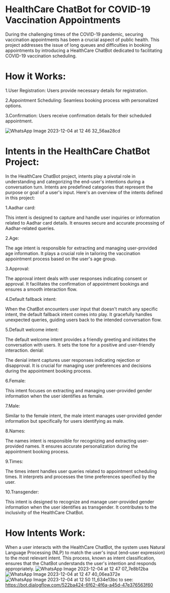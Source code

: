 # HealthCare ChatBot for COVID-19 Vaccination Appointments

During the challenging times of the COVID-19 pandemic, securing vaccination appointments has been a crucial aspect of public health. This project addresses the issue of long queues and difficulties in booking appointments by introducing a HealthCare ChatBot dedicated to facilitating COVID-19 vaccination scheduling.

# How it Works:

1.User Registration: Users provide necessary details for registration.

2.Appointment Scheduling: Seamless booking process with personalized options.

3.Confirmation: Users receive confirmation details for their scheduled appointment.


![WhatsApp Image 2023-12-04 at 12 46 32_56aa28cd](https://github.com/ShaikSameehaTabassum/HealthCare_ChatBot-Using-DiagflowEssentials/assets/83460032/c6f0adf9-ace2-4859-a3c4-c2e7e81d6955)

# Intents in the HealthCare ChatBot Project:
In the HealthCare ChatBot project, intents play a pivotal role in understanding and categorizing the end-user's intentions during a conversation turn. Intents are predefined categories that represent the purpose or goal of a user's input. Here's an overview of the intents defined in this project:

1.Aadhar card:

This intent is designed to capture and handle user inquiries or information related to Aadhar card details. It ensures secure and accurate processing of Aadhar-related queries.

2.Age:

The age intent is responsible for extracting and managing user-provided age information. It plays a crucial role in tailoring the vaccination appointment process based on the user's age group.

3.Approval:

The approval intent deals with user responses indicating consent or approval. It facilitates the confirmation of appointment bookings and ensures a smooth interaction flow.

4.Default fallback intent:

When the ChatBot encounters user input that doesn't match any specific intent, the default fallback intent comes into play. It gracefully handles unexpected queries, guiding users back to the intended conversation flow.

5.Default welcome intent:

The default welcome intent provides a friendly greeting and initiates the conversation with users. It sets the tone for a positive and user-friendly interaction.
denial:

The denial intent captures user responses indicating rejection or disapproval. It is crucial for managing user preferences and decisions during the appointment booking process.

6.Female:

This intent focuses on extracting and managing user-provided gender information when the user identifies as female.

7.Male:

Similar to the female intent, the male intent manages user-provided gender information but specifically for users identifying as male.

8.Names:

The names intent is responsible for recognizing and extracting user-provided names. It ensures accurate personalization during the appointment booking process.

9.Times:

The times intent handles user queries related to appointment scheduling times. It interprets and processes the time preferences specified by the user.

10.Transgender:

This intent is designed to recognize and manage user-provided gender information when the user identifies as transgender. It contributes to the inclusivity of the HealthCare ChatBot.

# How Intents Work:

When a user interacts with the HealthCare ChatBot, the system uses Natural Language Processing (NLP) to match the user's input (end-user expression) to the most relevant intent. This process, known as intent classification, ensures that the ChatBot understands the user's intention and responds appropriately.
![WhatsApp Image 2023-12-04 at 12 47 07_7e8b12ba](https://github.com/ShaikSameehaTabassum/HealthCare_ChatBot-Using-DiagflowEssentials/assets/83460032/02a96465-d748-47c4-8541-e880360a92e8)
![WhatsApp Image 2023-12-04 at 12 47 40_06ea372e](https://github.com/ShaikSameehaTabassum/HealthCare_ChatBot-Using-DiagflowEssentials/assets/83460032/cb640ba8-d053-4566-8807-43089d86a535)
![WhatsApp Image 2023-12-04 at 12 50 11_634e13bc](https://github.com/ShaikSameehaTabassum/HealthCare_ChatBot-Using-DiagflowEssentials/assets/83460032/add6bcc3-d20f-402e-9631-48373a4e9eed)
to see:
https://bot.dialogflow.com/522ba424-6f62-4f6a-a45d-47e376563f60
